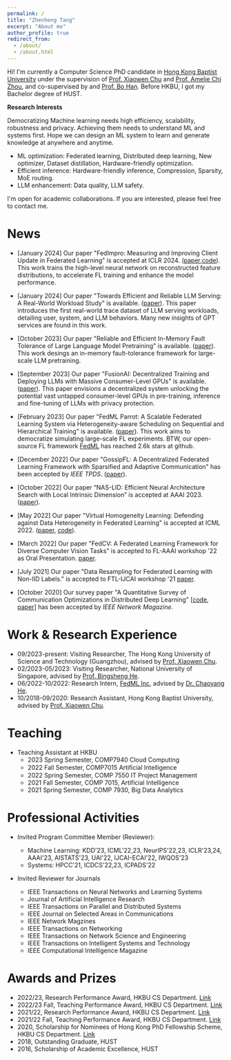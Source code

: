 ```yaml
---
permalink: /
title: "Zhenheng Tang"
excerpt: "About me"
author_profile: true
redirect_from: 
  - /about/
  - /about.html
---
```


Hi! I'm currently a Computer Science PhD candidate in [Hong Kong Baptist University](https://www.hkbu.edu.hk) under the supervision of [Prof. Xiaowen Chu](https://sites.google.com/view/chuxiaowen) and [Prof. Amelie Chi Zhou](https://www.comp.hkbu.edu.hk/~amelieczhou/), and co-supervised by and [Prof. Bo Han](https://bhanml.github.io/). Before HKBU, I got my Bachelor degree of HUST.


**Research Interests**

Democratizing Machine learning needs high efficiency, scalability, robustness and privacy. Achieving them needs to understand ML and systems first. Hope we can design an ML system to learn and generate knowledge at anywhere and anytime.

- ML optimization: Federated learning, Distributed deep learning, New optimizer, Dataset distillation, Hardware-friendly optimization.
- Efficient inference: Hardware-friendly inference, Compression, Sparsity, MoE routing.
- LLM enhancement: Data quality, LLM safety.

I'm open for academic collaborations. If you are interested, please feel free to contact me.




News
======


- [January 2024] Our paper "FedImpro: Measuring and Improving Client Update in Federated Learning" is accepted at ICLR 2024. ([paper](https://arxiv.org/pdf/2402.07011.pdf),[code](https://github.com/wizard1203/FedImpro)). This work trains the high-level neural network on reconstructed feature distributions, to accelerate FL training and enhance the model performance.


- [January 2024] Our paper "Towards Efficient and Reliable LLM Serving: A Real-World Workload Study" is available. ([paper](https://arxiv.org/pdf/2401.17644.pdf)). This paper introduces the first real-world trace dataset of LLM serving workloads, detailing user, system, and LLM behaviors. Many new insights of GPT services are found in this work.



- [October 2023] Our paper "Reliable and Efficient In-Memory Fault Tolerance of Large Language Model Pretraining" is available. ([paper](https://arxiv.org/pdf/2310.12670.pdf)). This work desings an in-memory fault-tolerance framework for large-scale LLM pretraining.

- [September 2023] Our paper "FusionAI: Decentralized Training and Deploying LLMs with Massive Consumer-Level GPUs" is available. ([paper](https://arxiv.org/abs/2309.01172)). This paper envisions a decentralized system unlocking the potential vast untapped consumer-level GPUs in pre-training, inference and fine-tuning of LLMs with privacy protection.


- [February 2023] Our paper "FedML Parrot: A Scalable Federated Learning System via Heterogeneity-aware Scheduling on Sequential and Hierarchical Training" is available. ([paper](https://arxiv.org/pdf/2303.01778.pdf)). This work aims to democratize simulating large-scale FL experiments. BTW, our open-source FL framework [FedML](https://github.com/FedML-AI/FedML) has reached 2.6k stars at github.

- [December 2022] Our paper "GossipFL: A Decentralized Federated Learning Framework with Sparsified and Adaptive Communication" has been accepted by *IEEE TPDS*. ([paper](https://ieeexplore.ieee.org/document/9996127)).


- [October 2022] Our paper “NAS-LID: Efficient Neural Architecture Search with Local Intrinsic Dimension” is accepted at AAAI 2023. ([paper](https://arxiv.org/abs/2211.12759)).

- [May 2022] Our paper "Virtual Homogeneity Learning: Defending against Data Heterogeneity in Federated Learning" is accepted at ICML 2022. ([paper](https://proceedings.mlr.press/v162/tang22d.html), [code](https://github.com/wizard1203/VHL)).


- [March 2022] Our paper "FedCV: A Federated Learning Framework for Diverse Computer Vision Tasks" is accepted to FL-AAAI workshop '22 as Oral Presentation. [paper](https://arxiv.org/pdf/2111.11066.pdf).

- [July 2021] Our paper "Data Resampling for Federated Learning with Non-IID Labels." is accepted to FTL-IJCAI workshop '21 [paper](https://federated-learning.org/fl-ijcai-2021/FTL-IJCAI21_paper_3.pdf).


- [October 2020] Our survey paper "A Quantitative Survey of Communication Optimizations in Distributed Deep Learning" \[[code](https://github.com/HKBU-HPML/ddl-benchmarks), [paper](https://arxiv.org/abs/2005.13247)\] has been accepted by *IEEE Network Magazine*.


Work & Research Experience 
======
- 09/2023-present: Visiting Researcher, The Hong Kong University of Science and Technology (Guangzhou), advised by [Prof. Xiaowen Chu](https://sites.google.com/view/chuxiaowen).
- 02/2023-05/2023: Visiting Researcher, National University of Singapore, advised by [Prof. Bingsheng He](https://www.comp.nus.edu.sg/~hebs/).
- 06/2022-10/2022: Research Intern, [FedML Inc](https://www.fedml.ai/), advised by [Dr. Chaoyang He](https://chaoyanghe.com/).
- 10/2018-09/2020: Research Assistant, Hong Kong Baptist University, advised by [Prof. Xiaowen Chu](https://sites.google.com/view/chuxiaowen).


Teaching
======
- Teaching Assistant at HKBU
    - 2023 Spring Semester, COMP7940 Cloud Computing
    - 2022 Fall Semester, COMP7015 Artiﬁcial Intelligence 
    - 2022 Spring Semester, COMP 7550 IT Project Management
    - 2021 Fall Semester, COMP 7015, Artificial Intelligence
    - 2021 Spring Semester, COMP 7930, Big Data Analytics

Professional Activities
======
- Invited Program Committee Member (Reviewer):
    - Machine Learning: KDD'23, ICML'22,23, NeurIPS'22,23, ICLR'23,24, AAAI'23, AISTATS'23, UAI'22, IJCAI-ECAI'22, IWQOS'23
    - Systems: HPCC'21, ICDCS'22,23, ICPADS'22

- Invited Reviewer for Journals
    - IEEE Transactions on Neural Networks and Learning Systems
    - Journal of Artificial Intelligence Research
    - IEEE Transactions on Parallel and Distributed Systems
    - IEEE Journal on Selected Areas in Communications
    - IEEE Network Magzines
    - IEEE Transactions on Networking
    - IEEE Transactions on Network Science and Engineering
    - IEEE Transactions on Intelligent Systems and Technology
    - IEEE Computational Intelligence Magazine


Awards and Prizes
======
- 2022/23, Research Performance Award, HKBU CS Department. [Link](https://www.comp.hkbu.edu.hk/v1/?pid=48)
- 2022/23 Fall, Teaching Performance Award, HKBU CS Department. [Link](https://www.comp.hkbu.edu.hk/v1/?pid=48)
- 2021/22, Research Performance Award, HKBU CS Department. [Link](https://www.comp.hkbu.edu.hk/v1/?pid=48)
- 2021/22 Fall, Teaching Performance Award, HKBU CS Department. [Link](https://www.comp.hkbu.edu.hk/v1/?pid=48)
- 2020, Scholarship for Nominees of Hong Kong PhD Fellowship Scheme, HKBU CS Department. [Link](https://www.comp.hkbu.edu.hk/v1/?pid=48)
- 2018, Outstanding Graduate, HUST
- 2016, Scholarship of Academic Excellence, HUST




